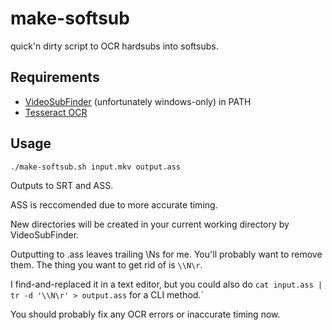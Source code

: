 # make-softsub
quick'n dirty script to OCR hardsubs into softsubs.

## Requirements

* [VideoSubFinder](https://sourceforge.net/projects/videosubfinder/) (unfortunately windows-only) in PATH
* [Tesseract OCR](https://github.com/tesseract-ocr/tesseract/)

## Usage

`./make-softsub.sh input.mkv output.ass`

Outputs to SRT and ASS.

ASS is reccomended due to more accurate timing.

New directories will be created in your current working directory by VideoSubFinder.

Outputting to .ass leaves trailing \Ns for me. You'll probably want to remove them. The thing you want to get rid of is `\\N\r`.

I find-and-replaced it in a text editor, but you could also do `cat input.ass | tr -d '\\N\r' > output.ass` for a CLI method.`

You should probably fix any OCR errors or inaccurate timing now.